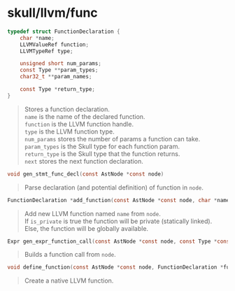 # skull/llvm/func

```c
typedef struct FunctionDeclaration {
	char *name;
	LLVMValueRef function;
	LLVMTypeRef type;

	unsigned short num_params;
	const Type **param_types;
	char32_t **param_names;

	const Type *return_type;
}
```

> Stores a function declaration.
> \
> `name` is the name of the declared function.
> \
> `function` is the LLVM function handle.
> \
> `type` is the LLVM function type.
> \
> `num_params` stores the number of params a function can take.
> \
> `param_types` is the Skull type for each function param.
> \
> `return_type` is the Skull type that the function returns.
> \
> `next` stores the next function declaration.

```c
void gen_stmt_func_decl(const AstNode *const node)
```

> Parse declaration (and potential definition) of function in `node`.

```c
FunctionDeclaration *add_function(const AstNode *const node, char *name, bool is_private)
```

> Add new LLVM function named `name` from `node`.
> \
> If `is_private` is true the function will be private (statically linked).
> \
> Else, the function will be globally available.

```c
Expr gen_expr_function_call(const AstNode *const node, const Type *const type)
```

> Builds a function call from `node`.

```c
void define_function(const AstNode *const node, FunctionDeclaration *func)
```

> Create a native LLVM function.

